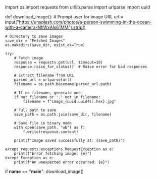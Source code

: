 import os
import requests
from urllib.parse import urlparse
import uuid

def download_image():
    # Prompt user for image URL
    url = input("https://unsplash.com/photos/a-person-swimming-in-the-ocean-with-a-camera-NhWxAIs61MM").strip()
    
    # Directory to save images
    save_dir = "Fetched_Images"
    os.makedirs(save_dir, exist_ok=True)
    
    try:
        # Fetch image
        response = requests.get(url, timeout=10)
        response.raise_for_status()  # Raise error for bad responses
        
        # Extract filename from URL
        parsed_url = urlparse(url)
        filename = os.path.basename(parsed_url.path)
        
        # If no filename, generate one
        if not filename or '.' not in filename:
            filename = f"image_{uuid.uuid4().hex}.jpg"
        
        # Full path to save
        save_path = os.path.join(save_dir, filename)
        
        # Save file in binary mode
        with open(save_path, "wb") as f:
            f.write(response.content)
        
        print(f"Image saved successfully at: {save_path}")
    
    except requests.exceptions.RequestException as e:
        print(f"Error fetching image: {e}")
    except Exception as e:
        print(f"An unexpected error occurred: {e}")

if __name__ == "__main__":
    download_image()
